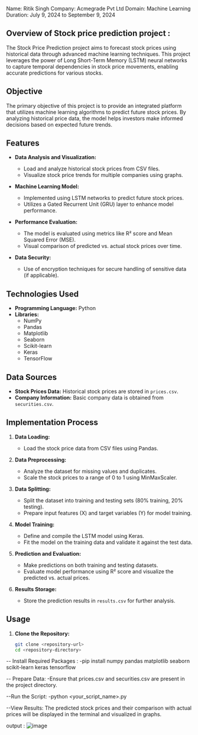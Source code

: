 Name: Ritik Singh
Company: Acmegrade Pvt Ltd
Domain: Machine Learning
Duration: July 9, 2024 to September 9, 2024

## Overview of Stock price prediction project :
The Stock Price Prediction project aims to forecast stock prices using historical data through advanced machine learning techniques. This project leverages the power of Long Short-Term Memory (LSTM) neural networks to capture temporal dependencies in stock price movements, enabling accurate predictions for various stocks.

## Objective
The primary objective of this project is to provide an integrated platform that utilizes machine learning algorithms to predict future stock prices. By analyzing historical price data, the model helps investors make informed decisions based on expected future trends.

## Features
- **Data Analysis and Visualization:** 
  - Load and analyze historical stock prices from CSV files.
  - Visualize stock price trends for multiple companies using graphs.
  
- **Machine Learning Model:**
  - Implemented using LSTM networks to predict future stock prices.
  - Utilizes a Gated Recurrent Unit (GRU) layer to enhance model performance.
  
- **Performance Evaluation:**
  - The model is evaluated using metrics like R² score and Mean Squared Error (MSE).
  - Visual comparison of predicted vs. actual stock prices over time.

- **Data Security:**
  - Use of encryption techniques for secure handling of sensitive data (if applicable).

## Technologies Used
- **Programming Language:** Python
- **Libraries:** 
  - NumPy
  - Pandas
  - Matplotlib
  - Seaborn
  - Scikit-learn
  - Keras
  - TensorFlow

## Data Sources
- **Stock Prices Data:** Historical stock prices are stored in `prices.csv`.
- **Company Information:** Basic company data is obtained from `securities.csv`.

## Implementation Process
1. **Data Loading:**
   - Load the stock price data from CSV files using Pandas.

2. **Data Preprocessing:**
   - Analyze the dataset for missing values and duplicates.
   - Scale the stock prices to a range of 0 to 1 using MinMaxScaler.

3. **Data Splitting:**
   - Split the dataset into training and testing sets (80% training, 20% testing).
   - Prepare input features (X) and target variables (Y) for model training.

4. **Model Training:**
   - Define and compile the LSTM model using Keras.
   - Fit the model on the training data and validate it against the test data.

5. **Prediction and Evaluation:**
   - Make predictions on both training and testing datasets.
   - Evaluate model performance using R² score and visualize the predicted vs. actual prices.

6. **Results Storage:**
   - Store the prediction results in `results.csv` for further analysis.

## Usage
1. **Clone the Repository:**
   ```bash
   git clone <repository-url>
   cd <repository-directory>


-- Install Required Packages :
-pip install numpy pandas matplotlib seaborn scikit-learn keras tensorflow

-- Prepare Data:
-Ensure that prices.csv and securities.csv are present in the project directory.

--Run the Script:
-python <your_script_name>.py

--View Results:
The predicted stock prices and their comparison with actual prices will be displayed in the terminal and visualized in graphs.


output : ![image](https://github.com/user-attachments/assets/9277e643-9d38-4a02-a3e1-0878c3453979)
